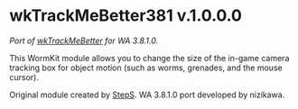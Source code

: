 # wkTrackMeBetter381 v.1.0.0.0
_Port of [wkTrackMeBetter](https://worms2d.info/TrackMeBetter) for WA 3.8.1.0._

This WormKit module allows you to change the size of the in-game camera tracking box for object motion (such as worms, grenades, and the mouse cursor).

Original module created by [StepS](https://github.com/StepS-). WA 3.8.1.0 port developed by nizikawa.
